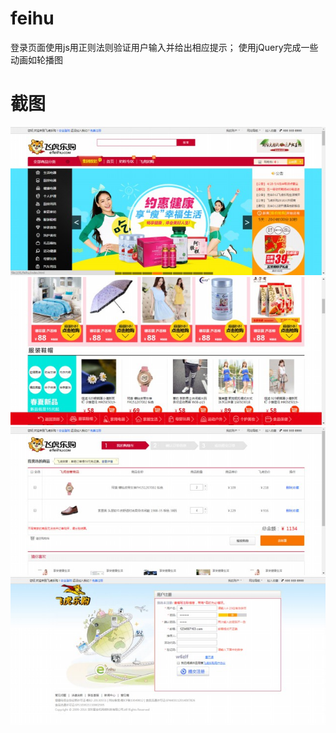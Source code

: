 # feihu
登录页面使用js用正则法则验证用户输入并给出相应提示；
使用jQuery完成一些动画如轮播图
# 截图
![Image text](https://github.com/RoyDKing/feihu/blob/master/img/feihu1.jpg)
![Image text](https://github.com/RoyDKing/feihu/blob/master/img/feihu2.jpg)
![Image text](https://github.com/RoyDKing/feihu/blob/master/img/feihu3.jpg)
![Image text](https://github.com/RoyDKing/feihu/blob/master/img/feihu4.jpg)
